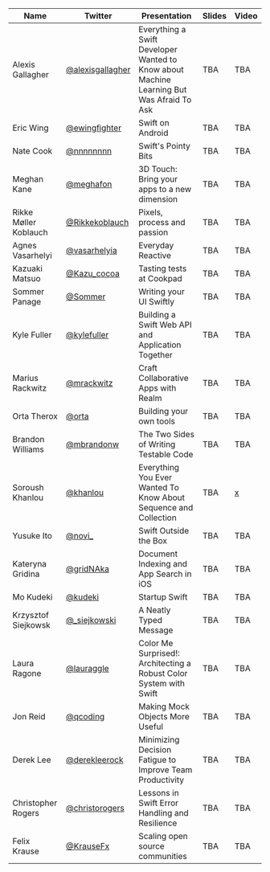 | Name | Twitter | Presentation | Slides | Video |
| ---- | ------- | ------------ | ------ | ----- |
| Alexis Gallagher | [@alexisgallagher](https://twitter.com/alexisgallagher) | Everything a Swift Developer Wanted to Know about Machine Learning But Was Afraid To Ask | TBA | TBA |
| Eric Wing | [@ewingfighter](https://twitter.com/ewingfighter) | Swift on Android | TBA | TBA |
| Nate Cook | [@nnnnnnnn](https://twitter.com/nnnnnnnn) | Swift's Pointy Bits | TBA | TBA |
| Meghan Kane | [@meghafon](https://twitter.com/meghafon) | 3D Touch: Bring your apps to a new dimension | TBA | TBA |
| Rikke Møller Koblauch | [@Rikkekoblauch](https://twitter.com/Rikkekoblauch) | Pixels, process and passion | TBA | TBA |
| Agnes Vasarhelyi | [@vasarhelyia](https://twitter.com/vasarhelyia) | Everyday Reactive | TBA | TBA |
| Kazuaki Matsuo | [@Kazu_cocoa](https://twitter.com/Kazu_cocoa) | Tasting tests at Cookpad | TBA | TBA |
| Sommer Panage | [@Sommer](https://twitter.com/Sommer) | Writing your UI Swiftly | TBA | TBA |
| Kyle Fuller | [@kylefuller](https://twitter.com/kylefuller) | Building a Swift Web API and Application Together | TBA | TBA |
| Marius Rackwitz | [@mrackwitz](https://twitter.com/mrackwitz) | Craft Collaborative Apps with Realm | TBA | TBA |
| Orta Therox | [@orta](https://twitter.com/orta) | Building your own tools | TBA | TBA |
| Brandon Williams | [@mbrandonw](https://twitter.com/mbrandonw) | The Two Sides of Writing Testable Code | TBA | TBA |
| Soroush Khanlou | [@khanlou](https://twitter.com/khanlou) | Everything You Ever Wanted To Know About Sequence and Collection | TBA | [x](https://realm.io/news/try-swift-soroush-khanlou-sequence-collection/) |
| Yusuke Ito | [@novi_](https://twitter.com/novi_) | Swift Outside the Box | TBA | TBA |
| Kateryna Gridina | [@gridNAka](https://twitter.com/gridNAka) | Document Indexing and App Search in iOS | TBA | TBA |
| Mo Kudeki | [@kudeki](https://twitter.com/kudeki) | Startup Swift | TBA | TBA |
| Krzysztof Siejkowsk | [@_siejkowski](https://twitter.com/_siejkowski) | A Neatly Typed Message | TBA | TBA |
| Laura Ragone | [@lauraggle](https://twitter.com/lauraggle) | Color Me Surprised!: Architecting a Robust Color System with Swift | TBA | TBA |
| Jon Reid | [@qcoding](https://twitter.com/qcoding) | Making Mock Objects More Useful | TBA | TBA |
| Derek Lee | [@derekleerock](https://twitter.com/derekleerock) | Minimizing Decision Fatigue to Improve Team Productivity | TBA | TBA |
| Christopher Rogers | [@christorogers](https://twitter.com/christorogers) | Lessons in Swift Error Handling and Resilience | TBA | TBA |
| Felix Krause | [@KrauseFx](https://twitter.com/KrauseFx) | Scaling open source communities | TBA | TBA |
